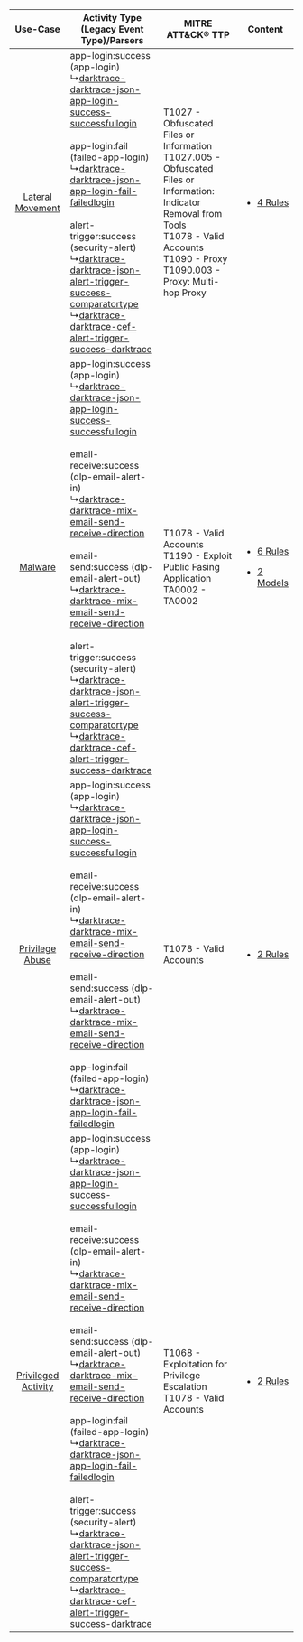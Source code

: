 |    Use-Case    | Activity Type (Legacy Event Type)/Parsers    | MITRE ATT&CK® TTP    | Content    |
|:----:| ---- | ---- | ---- |
|    [Lateral Movement](../../../UseCases/uc_lateral_movement.md)    |  app-login:success (app-login)<br> ↳[darktrace-darktrace-json-app-login-success-successfullogin](Ps/pC_darktracedarktracejsonapploginsuccesssuccessfullogin.md)<br><br> app-login:fail (failed-app-login)<br> ↳[darktrace-darktrace-json-app-login-fail-failedlogin](Ps/pC_darktracedarktracejsonapploginfailfailedlogin.md)<br><br> alert-trigger:success (security-alert)<br> ↳[darktrace-darktrace-json-alert-trigger-success-comparatortype](Ps/pC_darktracedarktracejsonalerttriggersuccesscomparatortype.md)<br> ↳[darktrace-darktrace-cef-alert-trigger-success-darktrace](Ps/pC_darktracedarktracecefalerttriggersuccessdarktrace.md)<br>    | T1027 - Obfuscated Files or Information<br>T1027.005 - Obfuscated Files or Information: Indicator Removal from Tools<br>T1078 - Valid Accounts<br>T1090 - Proxy<br>T1090.003 - Proxy: Multi-hop Proxy<br> | [<ul><li>4 Rules</li></ul>](RM/r_m_darktrace_darktrace_Lateral_Movement.md)    |
|    [Malware](../../../UseCases/uc_malware.md)    |  app-login:success (app-login)<br> ↳[darktrace-darktrace-json-app-login-success-successfullogin](Ps/pC_darktracedarktracejsonapploginsuccesssuccessfullogin.md)<br><br> email-receive:success (dlp-email-alert-in)<br> ↳[darktrace-darktrace-mix-email-send-receive-direction](Ps/pC_darktracedarktracemixemailsendreceivedirection.md)<br><br> email-send:success (dlp-email-alert-out)<br> ↳[darktrace-darktrace-mix-email-send-receive-direction](Ps/pC_darktracedarktracemixemailsendreceivedirection.md)<br><br> alert-trigger:success (security-alert)<br> ↳[darktrace-darktrace-json-alert-trigger-success-comparatortype](Ps/pC_darktracedarktracejsonalerttriggersuccesscomparatortype.md)<br> ↳[darktrace-darktrace-cef-alert-trigger-success-darktrace](Ps/pC_darktracedarktracecefalerttriggersuccessdarktrace.md)<br>    | T1078 - Valid Accounts<br>T1190 - Exploit Public Fasing Application<br>TA0002 - TA0002<br>    | [<ul><li>6 Rules</li></ul><ul><li>2 Models</li></ul>](RM/r_m_darktrace_darktrace_Malware.md) |
|     [Privilege Abuse](../../../UseCases/uc_privilege_abuse.md)     |  app-login:success (app-login)<br> ↳[darktrace-darktrace-json-app-login-success-successfullogin](Ps/pC_darktracedarktracejsonapploginsuccesssuccessfullogin.md)<br><br> email-receive:success (dlp-email-alert-in)<br> ↳[darktrace-darktrace-mix-email-send-receive-direction](Ps/pC_darktracedarktracemixemailsendreceivedirection.md)<br><br> email-send:success (dlp-email-alert-out)<br> ↳[darktrace-darktrace-mix-email-send-receive-direction](Ps/pC_darktracedarktracemixemailsendreceivedirection.md)<br><br> app-login:fail (failed-app-login)<br> ↳[darktrace-darktrace-json-app-login-fail-failedlogin](Ps/pC_darktracedarktracejsonapploginfailfailedlogin.md)<br>    | T1078 - Valid Accounts<br>    | [<ul><li>2 Rules</li></ul>](RM/r_m_darktrace_darktrace_Privilege_Abuse.md)    |
| [Privileged Activity](../../../UseCases/uc_privileged_activity.md) |  app-login:success (app-login)<br> ↳[darktrace-darktrace-json-app-login-success-successfullogin](Ps/pC_darktracedarktracejsonapploginsuccesssuccessfullogin.md)<br><br> email-receive:success (dlp-email-alert-in)<br> ↳[darktrace-darktrace-mix-email-send-receive-direction](Ps/pC_darktracedarktracemixemailsendreceivedirection.md)<br><br> email-send:success (dlp-email-alert-out)<br> ↳[darktrace-darktrace-mix-email-send-receive-direction](Ps/pC_darktracedarktracemixemailsendreceivedirection.md)<br><br> app-login:fail (failed-app-login)<br> ↳[darktrace-darktrace-json-app-login-fail-failedlogin](Ps/pC_darktracedarktracejsonapploginfailfailedlogin.md)<br><br> alert-trigger:success (security-alert)<br> ↳[darktrace-darktrace-json-alert-trigger-success-comparatortype](Ps/pC_darktracedarktracejsonalerttriggersuccesscomparatortype.md)<br> ↳[darktrace-darktrace-cef-alert-trigger-success-darktrace](Ps/pC_darktracedarktracecefalerttriggersuccessdarktrace.md)<br> | T1068 - Exploitation for Privilege Escalation<br>T1078 - Valid Accounts<br>    | [<ul><li>2 Rules</li></ul>](RM/r_m_darktrace_darktrace_Privileged_Activity.md)    |